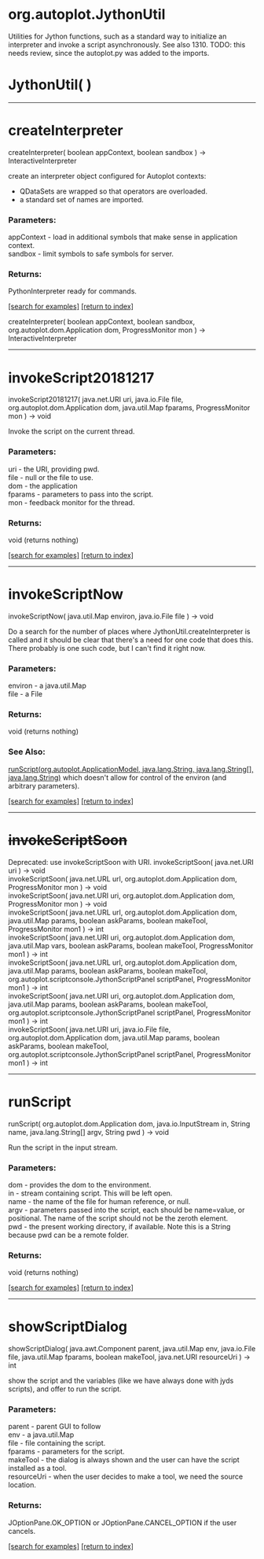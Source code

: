 # org.autoplot.JythonUtil

Utilities for Jython functions, such as a standard way to initialize
 an interpreter and invoke a script asynchronously.  See also 1310.
 TODO: this needs review, since the autoplot.py was added to the imports.

# JythonUtil( )


***
<a name="createInterpreter"></a>
# createInterpreter
createInterpreter( boolean appContext, boolean sandbox ) &rarr; InteractiveInterpreter

create an interpreter object configured for Autoplot contexts:
 <ul>
   <li> QDataSets are wrapped so that operators are overloaded.
   <li> a standard set of names are imported.
 </ul>

### Parameters:
appContext - load in additional symbols that make sense in application context.
<br>sandbox - limit symbols to safe symbols for server.

### Returns:
PythonInterpreter ready for commands.

<a href="https://github.com/autoplot/dev/search?q=createInterpreter&unscoped_q=createInterpreter">[search for examples]</a>
<a href="https://github.com/autoplot/documentation/blob/master/javadoc/index-all.md">[return to index]</a>

createInterpreter( boolean appContext, boolean sandbox, org.autoplot.dom.Application dom, ProgressMonitor mon ) &rarr; InteractiveInterpreter<br>
***
<a name="invokeScript20181217"></a>
# invokeScript20181217
invokeScript20181217( java.net.URI uri, java.io.File file, org.autoplot.dom.Application dom, java.util.Map fparams, ProgressMonitor mon ) &rarr; void

Invoke the script on the current thread.

### Parameters:
uri - the URI, providing pwd.
<br>file - null or the file to use.
<br>dom - the application
<br>fparams - parameters to pass into the script.
<br>mon - feedback monitor for the thread.

### Returns:
void (returns nothing)


<a href="https://github.com/autoplot/dev/search?q=invokeScript20181217&unscoped_q=invokeScript20181217">[search for examples]</a>
<a href="https://github.com/autoplot/documentation/blob/master/javadoc/index-all.md">[return to index]</a>

***
<a name="invokeScriptNow"></a>
# invokeScriptNow
invokeScriptNow( java.util.Map environ, java.io.File file ) &rarr; void

Do a search for the number of places where JythonUtil.createInterpreter
 is called and it should be clear that there's a need for one code that
 does this.  There probably is one such code, but I can't find it right 
 now.

### Parameters:
environ - a java.util.Map
<br>file - a File

### Returns:
void (returns nothing)

### See Also:
<a href='#runScript'>runScript(org.autoplot.ApplicationModel, java.lang.String, java.lang.String[], java.lang.String)</a> which doesn't allow for control of the environ (and arbitrary parameters).<br>

<a href="https://github.com/autoplot/dev/search?q=invokeScriptNow&unscoped_q=invokeScriptNow">[search for examples]</a>
<a href="https://github.com/autoplot/documentation/blob/master/javadoc/index-all.md">[return to index]</a>

***
<a name="invokeScriptSoon"></a>
# <del>invokeScriptSoon</del>
Deprecated: use invokeScriptSoon with URI.
invokeScriptSoon( java.net.URI uri ) &rarr; void<br>
invokeScriptSoon( java.net.URL url, org.autoplot.dom.Application dom, ProgressMonitor mon ) &rarr; void<br>
invokeScriptSoon( java.net.URI uri, org.autoplot.dom.Application dom, ProgressMonitor mon ) &rarr; void<br>
invokeScriptSoon( java.net.URL url, org.autoplot.dom.Application dom, java.util.Map params, boolean askParams, boolean makeTool, ProgressMonitor mon1 ) &rarr; int<br>
invokeScriptSoon( java.net.URI uri, org.autoplot.dom.Application dom, java.util.Map vars, boolean askParams, boolean makeTool, ProgressMonitor mon1 ) &rarr; int<br>
invokeScriptSoon( java.net.URL url, org.autoplot.dom.Application dom, java.util.Map params, boolean askParams, boolean makeTool, org.autoplot.scriptconsole.JythonScriptPanel scriptPanel, ProgressMonitor mon1 ) &rarr; int<br>
invokeScriptSoon( java.net.URI uri, org.autoplot.dom.Application dom, java.util.Map params, boolean askParams, boolean makeTool, org.autoplot.scriptconsole.JythonScriptPanel scriptPanel, ProgressMonitor mon1 ) &rarr; int<br>
invokeScriptSoon( java.net.URI uri, java.io.File file, org.autoplot.dom.Application dom, java.util.Map params, boolean askParams, boolean makeTool, org.autoplot.scriptconsole.JythonScriptPanel scriptPanel, ProgressMonitor mon1 ) &rarr; int<br>
***
<a name="runScript"></a>
# runScript
runScript( org.autoplot.dom.Application dom, java.io.InputStream in, String name, java.lang.String[] argv, String pwd ) &rarr; void

Run the script in the input stream.

### Parameters:
dom - provides the dom to the environment.
<br>in - stream containing script. This will be left open.
<br>name - the name of the file for human reference, or null.
<br>argv - parameters passed into the script, each should be name=value, or positional.  The name of the script should not be the zeroth element.
<br>pwd - the present working directory, if available.  Note this is a String because pwd can be a remote folder.

### Returns:
void (returns nothing)


<a href="https://github.com/autoplot/dev/search?q=runScript&unscoped_q=runScript">[search for examples]</a>
<a href="https://github.com/autoplot/documentation/blob/master/javadoc/index-all.md">[return to index]</a>

***
<a name="showScriptDialog"></a>
# showScriptDialog
showScriptDialog( java.awt.Component parent, java.util.Map env, java.io.File file, java.util.Map fparams, boolean makeTool, java.net.URI resourceUri ) &rarr; int

show the script and the variables (like we have always done with jyds scripts), and offer to run the script.

### Parameters:
parent - parent GUI to follow
<br>env - a java.util.Map
<br>file - file containing the script.
<br>fparams - parameters for the script.
<br>makeTool - the dialog is always shown and the user can have the script installed as a tool.
<br>resourceUri - when the user decides to make a tool, we need the source location.

### Returns:
JOptionPane.OK_OPTION or JOptionPane.CANCEL_OPTION if the user cancels.

<a href="https://github.com/autoplot/dev/search?q=showScriptDialog&unscoped_q=showScriptDialog">[search for examples]</a>
<a href="https://github.com/autoplot/documentation/blob/master/javadoc/index-all.md">[return to index]</a>

